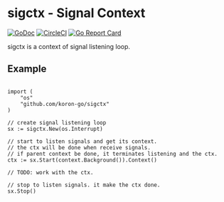 # sigctx - Signal Context

[![GoDoc](https://godoc.org/github.com/koron-go/sigctx?status.svg)](https://godoc.org/github.com/koron-go/sigctx)
[![CircleCI](https://img.shields.io/circleci/project/github/koron-go/sigctx.svg)](https://circleci.com/gh/koron-go/sigctx)
[![Go Report Card](https://goreportcard.com/badge/github.com/koron-go/sigctx)](https://goreportcard.com/report/github.com/koron-go/sigctx)

sigctx is a context of signal listening loop.

## Example

```golang

import (
    "os"
    "github.com/koron-go/sigctx"
)

// create signal listening loop
sx := sigctx.New(os.Interrupt)

// start to listen signals and get its context.
// the ctx will be done when receive signals.
// if parent context be done, it terminates listening and the ctx.
ctx := sx.Start(context.Background()).Context()

// TODO: work with the ctx.

// stop to listen signals. it make the ctx done.
sx.Stop()
```
